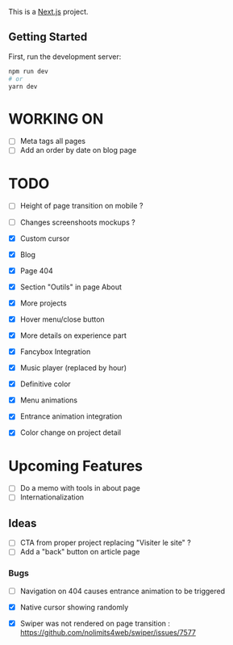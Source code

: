 This is a [Next.js](https://nextjs.org) project.

## Getting Started

First, run the development server:

```bash
npm run dev
# or
yarn dev
```
# WORKING ON
- [ ] Meta tags all pages
- [ ] Add an order by date on blog page

# TODO
- [ ] Height of page transition on mobile ?
- [ ] Changes screenshoots mockups ?

- [x] Custom cursor
- [x] Blog
- [x] Page 404
- [x] Section "Outils" in page About
- [x] More projects
- [x] Hover menu/close button
- [x] More details on experience part
- [x] Fancybox Integration
- [x] Music player (replaced by hour)
- [x] Definitive color
- [x] Menu animations
- [x] Entrance animation integration
- [x] Color change on project detail

# Upcoming Features
- [ ] Do a memo with tools in about page
- [ ] Internationalization

## Ideas
- [ ] CTA from proper project replacing "Visiter le site" ?
- [ ] Add a "back" button on article page
    
### Bugs
- [ ] Navigation on 404 causes entrance animation to be triggered
- [x] Native cursor showing randomly
- [x] Swiper was not rendered on page transition : https://github.com/nolimits4web/swiper/issues/7577

